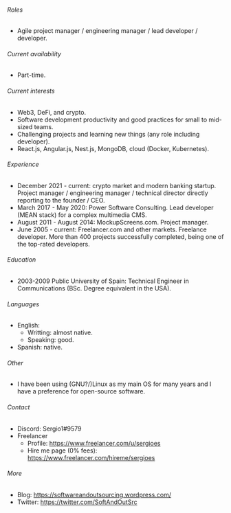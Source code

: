 ###### Roles

- Agile project manager / engineering manager / lead developer / developer.

###### Current availability

- Part-time.

###### Current interests

- Web3, DeFi, and crypto.
- Software development productivity and good practices for small to mid-sized teams.
- Challenging projects and learning new things (any role including developer).
- React.js, Angular.js, Nest.js, MongoDB, cloud (Docker, Kubernetes).

###### Experience

- December 2021 - current: crypto market and modern banking startup. Project manager / engineering manager / technical director directly reporting to the founder / CEO.
- March 2017 - May 2020: Power Software Consulting. Lead developer (MEAN stack) for a complex multimedia CMS.
- August 2011 - August 2014: MockupScreens.com. Project manager.
- June 2005 - current: Freelancer.com and other markets. Freelance developer. More than 400 projects successfully completed, being one of the top-rated developers.

###### Education

- 2003-2009 Public University of Spain: Technical Engineer in Communications (BSc. Degree equivalent in the USA).

###### Languages

- English:
	- Writting: almost native.
	- Speaking: good.
- Spanish: native.

###### Other
- I have been using (GNU?/)Linux as my main OS for many years and I have a preference for open-source software.

###### Contact 
- Discord: Sergio1#9579
- Freelancer 
    - Profile: https://www.freelancer.com/u/sergioes
    - Hire me page (0% fees): https://www.freelancer.com/hireme/sergioes

###### More
- Blog: https://softwareandoutsourcing.wordpress.com/
- Twitter: https://twitter.com/SoftAndOutSrc
